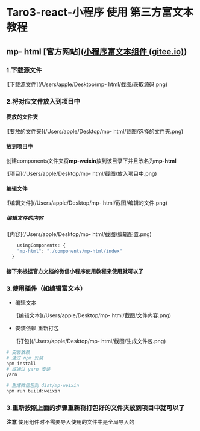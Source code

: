 # Taro3-react-小程序 使用 第三方富文本 教程

## mp- html [官方网站]([小程序富文本组件 (gitee.io)](https://jin-yufeng.gitee.io/mp-html/#/))

### 1.下载源文件

![下载源文件](/Users/apple/Desktop/mp- html/截图/获取源码.png)

### 2.将对应文件放入到项目中

#### 要放的文件夹

![要放的文件夹](/Users/apple/Desktop/mp- html/截图/选择的文件夹.png)

#### 放到项目中

创建components文件夹将**mp-weixin**放到该目录下并且改名为**mp-html**

![项目](/Users/apple/Desktop/mp- html/截图/放入项目中.png)

#### 编辑文件

![编辑文件](/Users/apple/Desktop/mp- html/截图/编辑的文件.png)

##### 编辑文件的内容

![内容](/Users/apple/Desktop/mp- html/截图/编辑配置.png)

```js
	usingComponents: {
    "mp-html": "./components/mp-html/index"
  }
```

#### 接下来根据官方文档的微信小程序使用教程来使用就可以了

### 3.使用插件（如编辑富文本）

- 编辑文本

  ![编辑文本](/Users/apple/Desktop/mp- html/截图/文件内容.png)

- 安装依赖 重新打包

  ![打包](/Users/apple/Desktop/mp- html/截图/生成文件包.png)

```bash
# 安装依赖
# 通过 npm 安装
npm install
# 或通过 yarn 安装
yarn
```

```bash
# 生成微信包到 dist/mp-weixin
npm run build:weixin
```

### 3.重新按照上面的步骤重新将打包好的文件夹放到项目中就可以了

**注意** 使用组件时不需要导入使用的文件中是全局导入的